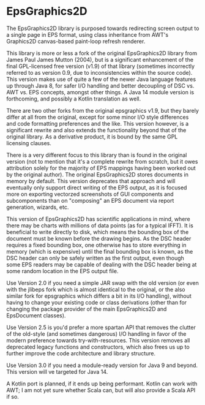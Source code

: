 # EpsGraphics2D
The EpsGraphics2D library is purposed towards redirecting screen output to a single page in EPS format, using class inheritance from AWT's Graphics2D canvas-based paint-loop refresh renderer.

This library is more or less a fork of the original EpsGraphics2D library from James Paul James Mutton (2004), but is a significant enhancement of the final GPL-licensed free version (v1.9) of that library (sometimes incorrectly referred to as version 0.9, due to inconsistencies within the source code). This version makes use of quite a few of the newer Java language features up through Java 8, for safer I/O handling and better decoupling of DSC vs. AWT vs. EPS concepts, amongst other things. A Java 14 module version is forthcoming, and possibly a Kotlin translation as well.

There are two other forks from the original epsgraphics v1.9, but they barely differ at all from the original, except for some minor I/O style differences and code formatting preferences and the like. This version however, is a significant rewrite and also extends the functionality beyond that of the original library. As a derivative product, it is bound by the same GPL licensing clauses.

There is a very different focus to this library than is found in the original version (not to mention that it's a complete rewrite from scratch, but it owes attribution solely for the majority of EPS mappings having been worked out by the original author). The original EpsGraphics2D stores documents in memory by default. This version deprecates that approach and will eventually only support direct writing of the EPS output, as it is focused more on exporting vectorzed screenshots of GUI components and subcomponents than on "composing" an EPS document via report generation, wizards, etc.

This version of EpsGraphics2D has scientific applications in mind, where there may be charts with millions of data points (as for a typical IFFT). It is beneficial to write directly to disk, which means the bounding box of the document must be known before the drawing begins. As the DSC header requires a fixed bounding box, one otherwise has to store everything in memory (which is expensive) until the final bounding box is known, as the DSC header can only be safely written as the first output, even though some EPS readers may be capable of dealing with the DSC header being at some random location in the EPS output file.

Use Version 2.0 if you need a simple JAR swap with the old version (or even with the jlibeps fork which is almost identical to the original, or the also similar fork for epsgraphics which differs a bit in its I/O handling), without having to change your existing code or class derivations (other than for changing the package provider of the main EpsGraphics2D and EpsDocument classes).

Use Version 2.5 is you'd prefer a more spartan API that removes the clutter of the old-style (and sometimes dangerous) I/O handling in favor of the modern preference towards try-with-resources. This version removes all deprecated legacy functions and constructors, which also frees us up to further improve the code architecture and library structure.

Use Version 3.0 if you need a module-ready version for Java 9 and beyond. This version will ve targeted for Java 14.

A Kotlin port is planned, if it ends up being performant. Kotlin can work with AWT; I am not yet sure whether Scala can, but will also provide a Scala API if so.
